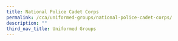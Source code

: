 ```yaml
---
title: National Police Cadet Corps
permalink: /cca/uniformed-groups/national-police-cadet-corps/
description: ""
third_nav_title: Uniformed Groups
---
```

